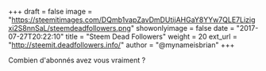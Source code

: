 +++
draft = false
image = "https://steemitimages.com/DQmb1vapZavDmDUtijAHGaY8YYw7QLE7Lizigxi2S8nnSaL/steemdeadfollowers.png"
showonlyimage = false
date = "2017-07-27T20:22:10"
title = "Steem Dead Followers"
weight = 20
ext_url = "http://steemit.deadfollowers.info/"
author = "@mynameisbrian"
+++

Combien d'abonnés avez vous vraiment ?

<!--more-->
